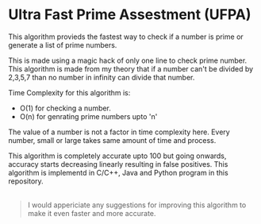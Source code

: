 # Ultra Fast Prime Assestment (UFPA)

This algorithm provieds the fastest way to check if a number is prime or generate a list of prime numbers.

This is made using a magic hack of only one line to check prime number.\
This algorithm is made from my theory that if a number can't be divided by 2,3,5,7 than no number in infinity can divide that number.

Time Complexity for this algorithm is:
  - O(1) for checking a number.
  - O(n) for genrating prime numbers upto 'n'
  
The value of a number is not a factor in time complexity here. Every number, small or large takes same amount of time and process.

This algorithm is completely accurate upto 100 but going onwards, accuracy starts decreasing linearly resulting in false positives.
This algorithm is implementd in C/C++, Java and Python program in this repository.
 <br><br>
> I would appericiate any suggestions for improving this algorithm to make it even faster and more accurate.
